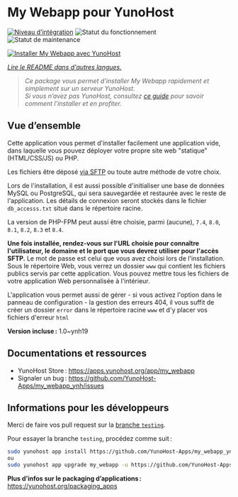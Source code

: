 <!--
Nota bene : ce README est automatiquement généré par <https://github.com/YunoHost/apps/tree/master/tools/readme_generator>
Il NE doit PAS être modifié à la main.
-->

# My Webapp pour YunoHost

[![Niveau d’intégration](https://apps.yunohost.org/badge/integration/my_webapp)](https://ci-apps.yunohost.org/ci/apps/my_webapp/)
![Statut du fonctionnement](https://apps.yunohost.org/badge/state/my_webapp)
![Statut de maintenance](https://apps.yunohost.org/badge/maintained/my_webapp)

[![Installer My Webapp avec YunoHost](https://install-app.yunohost.org/install-with-yunohost.svg)](https://install-app.yunohost.org/?app=my_webapp)

*[Lire le README dans d'autres langues.](./ALL_README.md)*

> *Ce package vous permet d’installer My Webapp rapidement et simplement sur un serveur YunoHost.*  
> *Si vous n’avez pas YunoHost, consultez [ce guide](https://yunohost.org/install) pour savoir comment l’installer et en profiter.*

## Vue d’ensemble

Cette application vous permet d'installer facilement une application vide, dans laquelle vous pouvez déployer votre propre site web "statique" (HTML/CSS/JS) ou PHP.

Les fichiers être déposé [via SFTP](https://yunohost.org/fr/filezilla) ou toute autre méthode de votre choix.

Lors de l'installation, il est aussi possible d'initialiser une base de données MySQL ou PostgreSQL, qui sera sauvegardée et restaurée avec le reste de l'application. Les détails de connexion seront stockés dans le fichier `db_accesss.txt` situé dans le répertoire racine.

La version de PHP-FPM peut aussi être choisie, parmi (aucune), `7.4`, `8.0`, `8.1`, `8.2`, `8.3` et `8.4`.

**Une fois installée, rendez-vous sur l'URL choisie pour connaître l'utilisateur, le domaine et le port que vous devrez utiliser pour l'accès SFTP.** Le mot de passe est celui que vous avez choisi lors de l'installation. Sous le répertoire Web, vous verrez un dossier `www` qui contient les fichiers publics servis par cette application. Vous pouvez mettre tous les fichiers de votre application Web personnalisée à l'intérieur.

L'application vous permet aussi de gérer - si vous activez l'option dans le panneau de configuration - la gestion des erreurs 404, il vous suffit de créer un dossier `error` dans le répertoire racine `www` et d'y placer vos fichiers d'erreur `html` 


**Version incluse :** 1.0~ynh19
## Documentations et ressources

- YunoHost Store : <https://apps.yunohost.org/app/my_webapp>
- Signaler un bug : <https://github.com/YunoHost-Apps/my_webapp_ynh/issues>

## Informations pour les développeurs

Merci de faire vos pull request sur la [branche `testing`](https://github.com/YunoHost-Apps/my_webapp_ynh/tree/testing).

Pour essayer la branche `testing`, procédez comme suit :

```bash
sudo yunohost app install https://github.com/YunoHost-Apps/my_webapp_ynh/tree/testing --debug
ou
sudo yunohost app upgrade my_webapp -u https://github.com/YunoHost-Apps/my_webapp_ynh/tree/testing --debug
```

**Plus d’infos sur le packaging d’applications :** <https://yunohost.org/packaging_apps>
